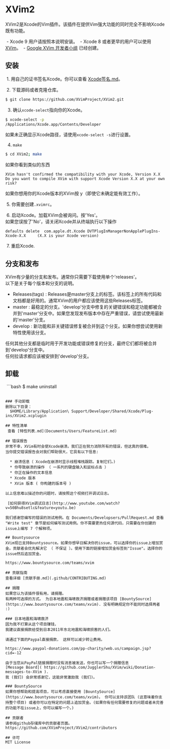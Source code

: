 # XVim2

  XVim2是Xcode的Vim插件。该插件在提供Vim强大功能的同时完全不影响Xcode既有功能。
  
  - Xcode 9 用户请按照本说明安装。
  - Xcode 8 或者更早的用户可以使用 [XVim](https://github.com/XVimProject/XVim)。
  - [Google XVim 开发者小组](https://groups.google.com/d/forum/xvim-developers) 已经创建。  

## 安装

  1. 用自己的证书签名Xcode。你可以查看 [Xcode签名.md](SIGNING_Xcode.md)。  
  
  2. 下载源码或者克隆仓库。  
  ```bash
  $ git clone https://github.com/XVimProject/XVim2.git
  ```
  
  3. 确认`xcode-select`指向你的Xcode。  
  ```bash
  $ xcode-select -p
  /Applications/Xcode.app/Contents/Developer
  ```
  
  如果未正确显示Xcode路径，请使用`xcode-select -s`进行设置。  
  
  4. `make`
  ```bash
  $ cd XVim2; make
  ```

  如果你看到类似的东西  
  
  ```
  XVim hasn't confirmed the compatibility with your Xcode, Version X.X
  Do you want to compile XVim with support Xcode Version X.X at your own risk? 
  ```
  如果你想用你的Xcode版本的XVim按 y（即使它未确定能有效工作）。  
  
  5. 你需要创建`.xvimrc`。

  6. 启动Xcode。加载XVim会被询问。按'Yes'。  
     如果您误按了'No'，请关闭Xcode并从终端执行以下操作  

  ```
  defaults delete  com.apple.dt.Xcode DVTPlugInManagerNonApplePlugIns-Xcode-X.X     (X.X is your Xcode version)
  ```
    
  7. 重启Xcode.
    
## 分支和发布  
 XVim有少量的分支和发布。通常你只需要下载使用单个'releases'。  
 以下是关于每个版本和分支的说明。  
 
 - Releases(tags) : Releases是master分支上的标签。该标签上的所有代码和文档都是好用的。通常XVim的用户都应该使用这些Releases标签。  
 - master : 最稳定的分支。'develop'分支中修复的关键错误和稳定功能都被合并到'master'分支中。如果您发现发布版本中存在严重错误，请尝试使用最新的'master'分支。  
 - develop : 新功能和非关键错误修复被合并到这个分支。如果你想尝试使用新特性使用该分支。  

 任何其他分支都是临时用于开发功能或错误修复的分支，最终它们都将被合并到'develop'分支中。  
 任何拉请求都应该被安排到'develop'分支。  

## 卸载
  ```bash
  $ make uninstall
  ```

### 手动卸载
删除以下目录：  
    $HOME/Library/Application\ Support/Developer/Shared/Xcode/Plug-ins/XVim2.xcplugin

## 特性清单
  查看 [特性列表.md](Documents/Users/FeatureList.md)

## 错误报告
  非常不幸，XVim有时会使Xcode崩溃。我们正在努力消除所有的错误，但这真的很难。  
  当你提交错误报告会对我们帮助很大，它具有以下信息:  

   * 崩溃信息（ Xcode在崩溃时显示线程堆栈跟踪。复制它们。)  
   * 你导致崩溃的操作 （ 一系列的键盘输入和鼠标点击 ）  
   * 你正在操作的文本信息  
   * Xcode 版本  
   * XVim 版本 ( 你构建的版本号 )  
  
  以上信息难以描述你的问题时，请按照这个视频打开调试日志。  
  
  [如何获得XVim调试日志](http://www.youtube.com/watch?v=50Bhu8setlc&feature=youtu.be)

  我们感谢您编写的错误的测试用例。在 Documents/Developsers/PullRequest.md 查看 "Write test" 章节是如何编写测试用例。你不需要更热任何源代码，只需要在你创建的issue上编写 7 个解释项。

## Bountysource
  XVim现已支持Bountysource。如果你想早日解决你的issue，可以选择你的issue上增加赏金。贡献者会优先解决它 （ 不保证 ）。使用下面的链接增加赏金标签到"Issue"。选择你的issue然后追加赏金。  
  
  https://www.bountysource.com/teams/xvim  

## 贡献指南
  查看详细 [贡献手册.md](.github/CONTRIBUTING.md)

## 捐赠
  如果您认为该插件很有用，请捐赠。  
  有两种可选择的方式。 为日本地震和海啸救济捐赠或者捐赠该项目 [BountySource](https://www.bountysource.com/teams/xvim). 没有明确规定你不能同时选择两者 :)   
  
### 日本地震和海啸救济
  因为我不打算从这个项目赚钱，
  我建议直接捐款给受到日本2011年东北地震和海啸损害的人们。  

  请通过下面的Paypal直接捐款， 这样可以减少转让费用。  

  https://www.paypal-donations.com/pp-charity/web.us/campaign.jsp?cid=-12

  由于当您从PayPal链接捐赠时没有消息被发送，你也可以写一个捐赠信息
  [Message Board]( https://github.com/JugglerShu/XVim/wiki/Donation-messages-to-XVim ).  
  我 (我们) 会非常感谢它，这能非常激励我 (我们)。  

### BountySource
  如果你想帮助和提高项目，可以考虑直接使用 [BountySource](https://www.bountysource.com/teams/xvim)。 你可以支持该团队 (这意味着你支持整个项目) 或者你可以在特定的问题上追加赏金。(如果你有任何需要修复的问题或者未完善的功能不在issue上，你可以编写一个。)
  
## 贡献者
  请参阅github存储库中的贡献者页面。
  https://github.com/XVimProject/XVim2/contributors

## 许可
  MIT License
